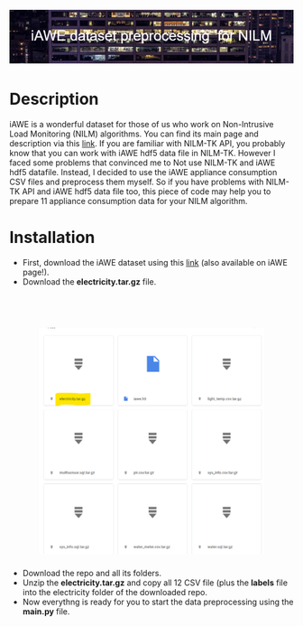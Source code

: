 <h1 align="center">
  <br>
  <img src="https://github.com/Mozaffar-Etezadifar/iAWE_NILM_dataset/blob/5cbe7d11436e2b0c20a02ce757a9e39e7f966d7b/pictures/iAWE_dataset_preprocessing__for_NILM.png" alt="Ax" width="800">
</h1>

#  Description
iAWE is a wonderful dataset for those of us who work on Non-Intrusive Load Monitoring (NILM) algorithms. You can find its main page and description via this [link](https://iawe.github.io/). If you are familiar with NILM-TK API, you probably know that you can work with iAWE hdf5 data file in NILM-TK. However I faced some problems that convinced me to Not use NILM-TK and iAWE hdf5 datafile. Instead, I decided to use the iAWE appliance consumption CSV files and preprocess them myself. So if you have problems with NILM-TK API and iAWE hdf5 data file too, this piece of code may help you to prepare 11 appliance consumption data for your NILM algorithm.

#  Installation
- First, download the iAWE dataset using this [link](https://drive.google.com/drive/folders/1c4Q9iusYbwXkCppXTsak5oZZYHfXPmnp) (also available on iAWE page!).
- Download the **electricity.tar.gz** file.

<h1 align="center">
  <br>
  <img src="https://github.com/Mozaffar-Etezadifar/iAWE_NILM_dataset/blob/2f166a1d3f75960ff2a2e55268312d5abb2351df/pictures/zip%20file.png" alt="Ax" width="400">
</h1>

- Download the repo and all its folders.
- Unzip the **electricity.tar.gz** and copy all 12 CSV file (plus the **labels** file into the electricity folder of the downloaded repo.
- Now everythng is ready for you to start the data preprocessing using the **main.py** file.
